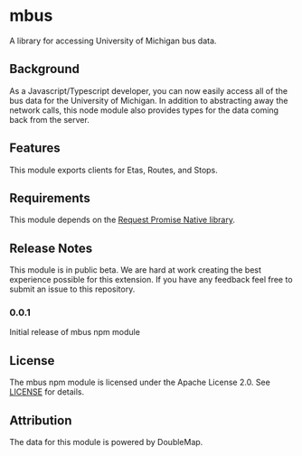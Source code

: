# mbus

A library for accessing University of Michigan bus data.

## Background

As a Javascript/Typescript developer, you can now easily access all of the bus data for the University of Michigan. In addition to abstracting away the network calls, this node module also provides types for the data coming back from the server.

## Features

This module exports clients for Etas, Routes, and Stops.

## Requirements

This module depends on the [Request Promise Native library](https://www.npmjs.com/package/request-promise-native).

## Release Notes

This module is in public beta. We are hard at work creating the best experience possible for this extension. If you have any feedback feel free to submit an issue to this repository.

### 0.0.1

Initial release of mbus npm module

## License

The mbus npm module is licensed under the Apache License 2.0. See [LICENSE](LICENSE) for details.

## Attribution

The data for this module is powered by DoubleMap.
